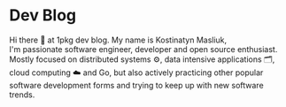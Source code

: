 # Dev Blog

Hi there 👋 at 1pkg dev blog. My name is Kostinatyn Masliuk,  
I'm passionate software engineer, developer and open source enthusiast.  
Mostly focused on distributed systems ⚙️, data intensive applications 🗂️, cloud computing ☁️ and Go, but also actively practicing other popular software development forms and trying to keep up with new software trends.
